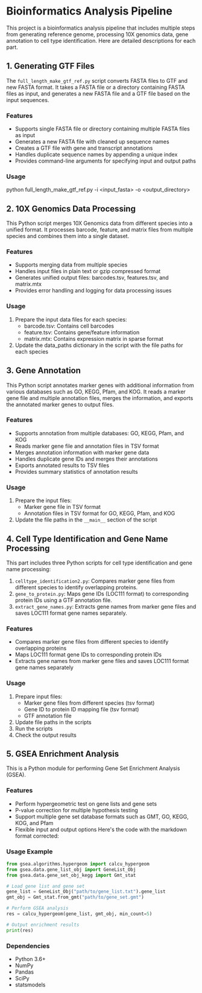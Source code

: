 # Bioinformatics Analysis Pipeline

This project is a bioinformatics analysis pipeline that includes multiple steps from generating reference genome, processing 10X genomics data, gene annotation to cell type identification. Here are detailed descriptions for each part.

## 1. Generating GTF Files

The `full_length_make_gtf_ref.py` script converts FASTA files to GTF and new FASTA format. It takes a FASTA file or a directory containing FASTA files as input, and generates a new FASTA file and a GTF file based on the input sequences.

### Features

- Supports single FASTA file or directory containing multiple FASTA files as input
- Generates a new FASTA file with cleaned up sequence names
- Creates a GTF file with gene and transcript annotations
- Handles duplicate sequence names by appending a unique index
- Provides command-line arguments for specifying input and output paths

### Usage
python full_length_make_gtf_ref.py -i <input_fasta> -o <output_directory>

## 2. 10X Genomics Data Processing

This Python script merges 10X Genomics data from different species into a unified format. It processes barcode, feature, and matrix files from multiple species and combines them into a single dataset.

### Features

- Supports merging data from multiple species
- Handles input files in plain text or gzip compressed format
- Generates unified output files: barcodes.tsv, features.tsv, and matrix.mtx
- Provides error handling and logging for data processing issues

### Usage

1. Prepare the input data files for each species:
   - barcode.tsv: Contains cell barcodes
   - feature.tsv: Contains gene/feature information
   - matrix.mtx: Contains expression matrix in sparse format
2. Update the data_paths dictionary in the script with the file paths for each species

## 3. Gene Annotation 

This Python script annotates marker genes with additional information from various databases such as GO, KEGG, Pfam, and KOG. It reads a marker gene file and multiple annotation files, merges the information, and exports the annotated marker genes to output files.

### Features

- Supports annotation from multiple databases: GO, KEGG, Pfam, and KOG
- Reads marker gene file and annotation files in TSV format
- Merges annotation information with marker gene data
- Handles duplicate gene IDs and merges their annotations
- Exports annotated results to TSV files
- Provides summary statistics of annotation results

### Usage

1. Prepare the input files:
   - Marker gene file in TSV format
   - Annotation files in TSV format for GO, KEGG, Pfam, and KOG
2. Update the file paths in the `__main__` section of the script

## 4. Cell Type Identification and Gene Name Processing

This part includes three Python scripts for cell type identification and gene name processing:

1. `celltype_identification2.py`: Compares marker gene files from different species to identify overlapping proteins.
2. `gene_to_protein.py`: Maps gene IDs (LOC111 format) to corresponding protein IDs using a GTF annotation file.  
3. `extract_gene_names.py`: Extracts gene names from marker gene files and saves LOC111 format gene names separately.

### Features

- Compares marker gene files from different species to identify overlapping proteins
- Maps LOC111 format gene IDs to corresponding protein IDs
- Extracts gene names from marker gene files and saves LOC111 format gene names separately

### Usage 

1. Prepare input files:
   - Marker gene files from different species (tsv format)
   - Gene ID to protein ID mapping file (tsv format)
   - GTF annotation file
2. Update file paths in the scripts
3. Run the scripts 
4. Check the output results

## 5. GSEA Enrichment Analysis

This is a Python module for performing Gene Set Enrichment Analysis (GSEA).

### Features  

- Perform hypergeometric test on gene lists and gene sets
- P-value correction for multiple hypothesis testing
- Support multiple gene set database formats such as GMT, GO, KEGG, KOG, and Pfam
- Flexible input and output options
Here's the code with the markdown format corrected:

### Usage Example
```python
from gsea.algorithms.hypergeom import calcu_hypergeom
from gsea.data.gene_list_obj import GeneList_Obj
from gsea.data.gene_set_obj_kegg import Gmt_stat

# Load gene list and gene set
gene_list = GeneList_Obj("path/to/gene_list.txt").gene_list
gmt_obj = Gmt_stat.from_gmt("path/to/gene_set.gmt")

# Perform GSEA analysis
res = calcu_hypergeom(gene_list, gmt_obj, min_count=5)

# Output enrichment results
print(res)
```

### Dependencies

- Python 3.6+
- NumPy
- Pandas
- SciPy
- statsmodels
